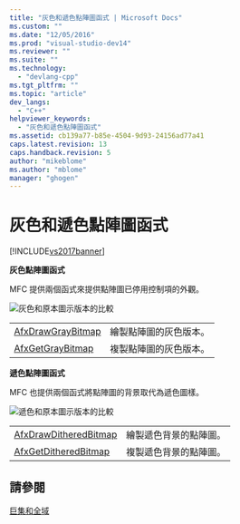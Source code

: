 ```yaml
---
title: "灰色和遞色點陣圖函式 | Microsoft Docs"
ms.custom: ""
ms.date: "12/05/2016"
ms.prod: "visual-studio-dev14"
ms.reviewer: ""
ms.suite: ""
ms.technology: 
  - "devlang-cpp"
ms.tgt_pltfrm: ""
ms.topic: "article"
dev_langs: 
  - "C++"
helpviewer_keywords: 
  - "灰色和遞色點陣圖函式"
ms.assetid: cb139a77-b85e-4504-9d93-24156ad77a41
caps.latest.revision: 13
caps.handback.revision: 5
author: "mikeblome"
ms.author: "mblome"
manager: "ghogen"
---
```

# 灰色和遞色點陣圖函式
[!INCLUDE[vs2017banner](../../assembler/inline/includes/vs2017banner.md)]

**灰色點陣圖函式**  
  
 MFC 提供兩個函式來提供點陣圖已停用控制項的外觀。  
  
 ![灰色和原本圖示版本的比較](../../mfc/reference/media/vcgraybitmap.png "vcGrayBitmap")  
  
|||  
|-|-|  
|[AfxDrawGrayBitmap](../Topic/AfxDrawGrayBitmap.md)|繪製點陣圖的灰色版本。|  
|[AfxGetGrayBitmap](../Topic/AfxGetGrayBitmap.md)|複製點陣圖的灰色版本。|  
  
 **遞色點陣圖函式**  
  
 MFC 也提供兩個函式將點陣圖的背景取代為遞色圖樣。  
  
 ![遞色和原本圖示版本的比較](../../mfc/reference/media/vcditheredbitmap.png "vcDitheredBitmap")  
  
|||  
|-|-|  
|[AfxDrawDitheredBitmap](../Topic/AfxDrawDitheredBitmap.md)|繪製遞色背景的點陣圖。|  
|[AfxGetDitheredBitmap](../Topic/AfxGetDitheredBitmap.md)|複製遞色背景的點陣圖。|  
  
## 請參閱  
 [巨集和全域](../../mfc/reference/mfc-macros-and-globals.md)